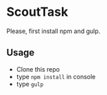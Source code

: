 # ScoutTask

Please, first install npm and gulp.

## Usage

* Clone this repo
* type `npm install` in console
* type `gulp`
